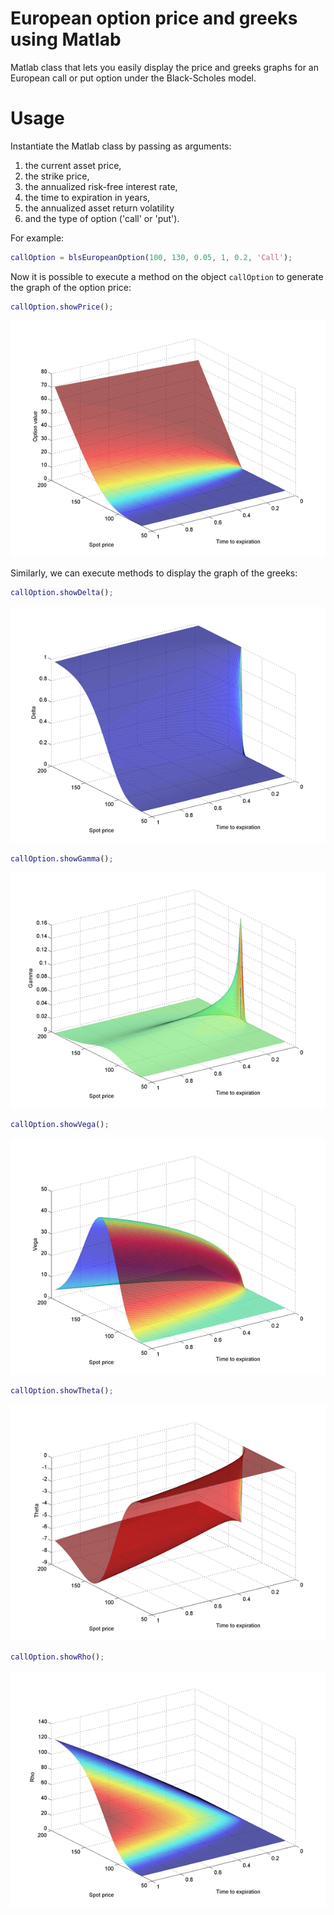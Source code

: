 European option price and greeks using Matlab
=============================================

Matlab class that lets you easily display the price and greeks graphs for an European call or put option under the Black-Scholes model.

Usage
=====

Instantiate the Matlab class by passing as arguments:

1. the current asset price,
2. the strike price,
3. the annualized risk-free interest rate,
4. the time to expiration in years,
5. the annualized asset return volatility 
6. and the type of option ('call' or 'put').

For example:

```matlab
callOption = blsEuropeanOption(100, 130, 0.05, 1, 0.2, 'Call');
```

Now it is possible to execute a method on the object `callOption` to generate the graph of the option price:

```matlab
callOption.showPrice();
```
![Alt text](/price.png "Price graph")

Similarly, we can execute methods to display the graph of the greeks:

```matlab
callOption.showDelta();
```
![Alt text](/delta.png "Delta graph")
```matlab
callOption.showGamma();
```
![Alt text](/gamma.png "Gamma graph")
```matlab
callOption.showVega();
```
![Alt text](/vega.png "Vega graph")
```matlab
callOption.showTheta();
```
![Alt text](/theta.png "Theta graph")
```matlab
callOption.showRho();
```
![Alt text](/rho.png "Rho graph")
